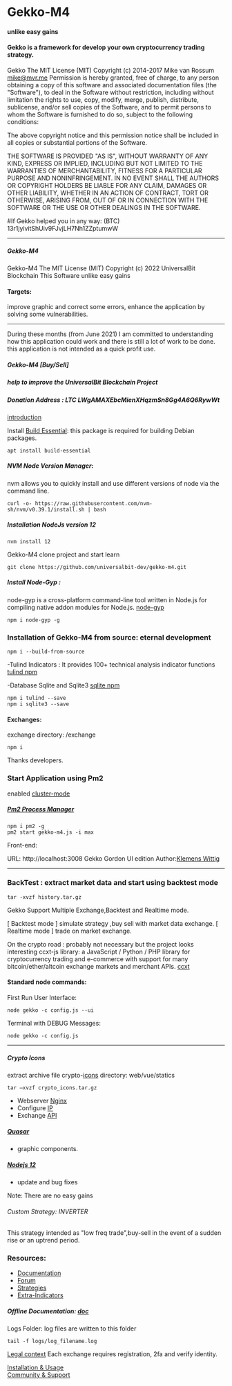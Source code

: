 # Gekko-M4
#### unlike easy gains


#### Gekko is a framework for develop your own cryptocurrency trading strategy.


Gekko 
The MIT License (MIT) Copyright (c) 2014-2017 Mike van Rossum mike@mvr.me
Permission is hereby granted, free of charge, to any person obtaining a copy of this software and associated documentation files (the "Software"), to deal in the Software without restriction, including without limitation the rights to use, copy, modify, merge, publish, distribute, sublicense, and/or sell copies of the Software, and to permit persons to whom the Software is furnished to do so, subject to the following conditions:

The above copyright notice and this permission notice shall be included in all copies or substantial portions of the Software.

THE SOFTWARE IS PROVIDED "AS IS", WITHOUT WARRANTY OF ANY KIND, EXPRESS OR IMPLIED, INCLUDING BUT NOT LIMITED TO THE WARRANTIES OF MERCHANTABILITY, FITNESS FOR A PARTICULAR PURPOSE AND NONINFRINGEMENT. IN NO EVENT SHALL THE AUTHORS OR COPYRIGHT HOLDERS BE LIABLE FOR ANY CLAIM, DAMAGES OR OTHER LIABILITY, WHETHER IN AN ACTION OF CONTRACT, TORT OR OTHERWISE, ARISING FROM, OUT OF OR IN CONNECTION WITH THE SOFTWARE OR THE USE OR OTHER DEALINGS IN THE SOFTWARE. 

#If Gekko helped you in any way: 
(BTC) 13r1jyivitShUiv9FJvjLH7Nh1ZZptumwW



-----



##### Gekko-M4

Gekko-M4 The MIT License (MIT) Copyright (c) 2022 UniversalBit Blockchain This Software unlike easy gains
#### Targets:
improve graphic and correct some errors, enhance the application by solving some vulnerabilities.

-----
During these months (from June 2021) I am committed to understanding how this application could work and there is still a lot of work to be done. this application is not intended as a quick profit use.


##### Gekko-M4 [Buy/Sell]
##### help to improve the UniversalBit Blockchain Project
##### Donation Address : LTC LWgAMAXEbcMienXHqzmSn8Gg4A6Q6RywWt



[introduction](https://universalbit.it/blockchain/gekko-m4/)


Install [Build Essential](https://packages.debian.org/bullseye/build-essential): 
this package is required for building Debian packages.

```
apt install build-essential
```

##### NVM Node Version Manager:
nvm allows you to quickly install and use different versions of node via the command line.
```
curl -o- https://raw.githubusercontent.com/nvm-sh/nvm/v0.39.1/install.sh | bash
```
##### Installation NodeJs version 12
```
nvm install 12
```

Gekko-M4
clone project and start learn
```
git clone https://github.com/universalbit-dev/gekko-m4.git
```

##### Install Node-Gyp :
node-gyp is a cross-platform command-line tool written in Node.js for compiling native addon modules for Node.js. [node-gyp](https://www.npmjs.com/package/node-gyp)
```
npm i node-gyp -g

```
### Installation of Gekko-M4 from source: eternal development
```
npm i --build-from-source

```
-Tulind Indicators : It provides 100+ technical analysis indicator functions [tulind npm](https://www.npmjs.com/package/tulind)

-Database Sqlite and Sqlite3 [sqlite npm](https://www.npmjs.com/package/sqlite)
```
npm i tulind --save
npm i sqlite3 --save
```
#### Exchanges: 
exchange directory: /exchange
```
npm i 
```
Thanks developers.

### Start Application using Pm2
enabled [cluster-mode](https://pm2.keymetrics.io/docs/usage/cluster-mode/#cluster-mode)
##### [Pm2 Process Manager](https://pm2.keymetrics.io/)

```
npm i pm2 -g
pm2 start gekko-m4.js -i max
```
Front-end:

URL: http://localhost:3008
Gekko Gordon UI edition  Author:[Klemens Wittig](https://github.com/H256/gekko-quasar-ui)

-----

### BackTest : extract market data and start using backtest mode
```
tar -xvzf history.tar.gz
```

Gekko Support Multiple Exchange,Backtest and Realtime mode.

[ Backtest mode ] simulate strategy ,buy sell with market data exchange.
[ Realtime mode ] trade on market exchange.   

On the crypto road : probably not necessary but the project looks interesting
ccxt-js library: a JavaScript / Python / PHP library for cryptocurrency trading and e-commerce with support for many bitcoin/ether/altcoin exchange markets and merchant APIs. [ccxt](https://readthedocs.org/projects/ccxt/)

#### Standard node commands:
First Run User Interface:
```
node gekko -c config.js --ui
```

Terminal with DEBUG Messages:
```
node gekko -c config.js
```
-----

##### Crypto Icons
extract archive file crypto-[icons](https://cryptoicons.net/icons.php)
directory: web/vue/statics
```
tar –xvzf crypto_icons.tar.gz
```

* Webserver [Nginx](https://universalbit.it:3000/universalbit-blockchain/Gekko-M4/src/master/docs/webserver.md)
* Configure [IP](https://universalbit.it:3000/universalbit-blockchain/Gekko-M4/src/master/docs/ip.md)
* Exchange [API](https://universalbit.it:3000/universalbit-blockchain/Gekko-M4/src/master/docs/api.md)

##### [Quasar](https://v0-16.quasar-framework.org/)
* graphic components.

##### [Nodejs 12](https://nodejs.org/docs/latest-v12.x/api/)
* update and bug fixes

Note:
There are no easy gains

###### Custom Strategy: INVERTER
This strategy intended as "low freq trade",buy-sell in the event of a sudden rise or an uptrend period.

### Resources:
* [Documentation](https://gekko.wizb.it/docs/installation/installing_gekko.html)
* [Forum](https://forum.gekko.wizb.it/)
* [Strategies](https://github.com/xFFFFF/Gekko-Strategies)
* [Extra-Indicators](https://github.com/Gab0/gekko-extra-indicators)

##### Offline Documentation: [doc](https://universalbit.it/blockchain/shared-files/1093/docs.tar.gz)


Logs Folder:
log files are written to this folder
```
tail -f logs/log_filename.log
```

[Legal context](https://www.europarl.europa.eu/cmsdata/150761/TAX3%20Study%20on%20cryptocurrencies%20and%20blockchain.pdf)
Each exchange requires registration, 2fa and verify identity.


[Installation & Usage]()	
[Community & Support]()

